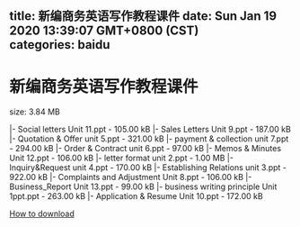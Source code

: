 
title: 新编商务英语写作教程课件
date: Sun Jan 19 2020 13:39:07 GMT+0800 (CST)    
categories: baidu
---

# 新编商务英语写作教程课件
size: 3.84 MB
 
 
|- Social letters Unit 11.ppt - 105.00 kB
|- Sales Letters Unit 9.ppt - 187.00 kB
|- Quotation & Offer unit 5.ppt - 321.00 kB
|- payment & collection unit 7.ppt - 294.00 kB
|- Order & Contract unit 6.ppt - 97.00 kB
|- Memos & Minutes Unit 12.ppt - 106.00 kB
|- letter format unit 2.ppt - 1.00 MB
|- Inquiry&Request unit 4.ppt - 170.00 kB
|- Establishing Relations unit 3.ppt - 922.00 kB
|- Complaints and Adjustment Unit 8.ppt - 106.00 kB
|- Business_Report Unit 13.ppt - 99.00 kB
|- business writing principle Unit 1ppt.ppt - 263.00 kB
|- Application & Resume Unit 10.ppt - 172.00 kB

[How to download](https://bpcam.bemobtrk.com/go/2ceec3aa-1ca2-46d6-b9ff-aaa5c184517c?jno=4910)
